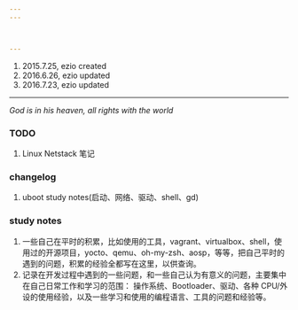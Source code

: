 ```yaml
---
---



---
```


1. 2015.7.25, ezio created
2. 2016.6.26, ezio updated
3. 2016.7.23, ezio updated

---

*God is in his heaven, all rights with the world*


### TODO

1. Linux Netstack 笔记

### changelog

1. uboot study notes(启动、网络、驱动、shell、gd)


### study notes

1. 一些自己在平时的积累，比如使用的工具，vagrant、virtualbox、shell，使用过的开源项目，yocto、qemu、oh-my-zsh、aosp，等等，把自己平时的遇到的问题，积累的经验全都写在这里，以供查询。
2. 记录在开发过程中遇到的一些问题，和一些自己认为有意义的问题，主要集中在自己日常工作和学习的范围： 操作系统、Bootloader、驱动、各种 CPU/外设的使用经验，以及一些学习和使用的编程语言、工具的问题和经验等。


